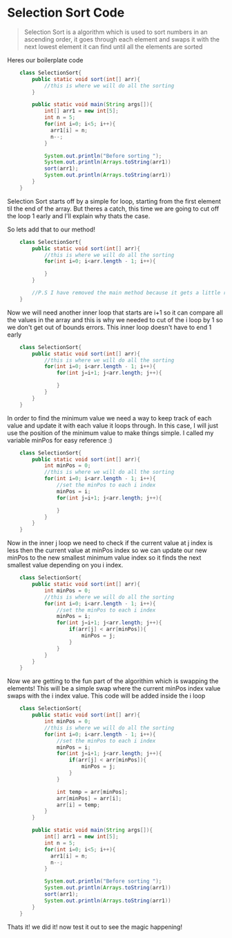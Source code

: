 # Selection Sort Code

> Selection Sort is a algorithm which is used to sort numbers in an ascending order, it goes through each element and swaps it with the next lowest element it can find until all the elements are sorted

Heres our boilerplate code

```java:SelectionSort.java
    class SelectionSort{
        public static void sort(int[] arr){
            //this is where we will do all the sorting
        }

        public static void main(String args[]){
            int[] arr1 = new int[5];
            int n = 5;
            for(int i=0; i<5; i++){
              arr1[i] = n;
              n--;
            }

            System.out.println("Before sorting ");
            System.out.println(Arrays.toString(arr1))
            sort(arr1);
            System.out.println(Arrays.toString(arr1))
        }
    }
```

Selection Sort starts off by a simple for loop, starting from the first element til the end of the array. But theres a catch, this time we are going to cut off the loop 1 early and I'll explain why thats the case.

So lets add that to our method!

```java:SelectionSort.java
    class SelectionSort{
        public static void sort(int[] arr){
            //this is where we will do all the sorting
            for(int i=0; i<arr.length - 1; i++){

            }
        }

        //P.S I have removed the main method because it gets a little repetitive but its there at the end when we finish the code :)
    }
```

Now we will need another inner loop that starts are i+1 so it can compare all the values in the array and this is why we needed to cut of the i loop by 1 so we don't get out of bounds errors. This inner loop doesn't have to end 1 early

```java:SelectionSort.java
    class SelectionSort{
        public static void sort(int[] arr){
            //this is where we will do all the sorting
            for(int i=0; i<arr.length - 1; i++){
                for(int j=i+1; j<arr.length; j++){

                }
            }
        }
    }
```

In order to find the minimum value we need a way to keep track of each value and update it with each value it loops through. In this case, I will just use the position of the minimum value to make things simple. I called my variable minPos for easy reference :)

```java:SelectionSort.java
    class SelectionSort{
        public static void sort(int[] arr){
            int minPos = 0;
            //this is where we will do all the sorting
            for(int i=0; i<arr.length - 1; i++){
                //set the minPos to each i index
                minPos = i;
                for(int j=i+1; j<arr.length; j++){

                }
            }
        }
    }
```

Now in the inner j loop we need to check if the current value at j index is less then the current value at minPos index so we can update our new minPos to the new smallest minimum value index so it finds the next smallest value depending on you i index.

```java:SelectionSort.java
    class SelectionSort{
        public static void sort(int[] arr){
            int minPos = 0;
            //this is where we will do all the sorting
            for(int i=0; i<arr.length - 1; i++){
                //set the minPos to each i index
                minPos = i;
                for(int j=i+1; j<arr.length; j++){
                    if(arr[j] < arr[minPos]){
                        minPos = j;
                    }
                }
            }
        }
    }
```

Now we are getting to the fun part of the algorithim which is swapping the elements! This will be a simple swap where the current minPos index value swaps with the i index value. This code will be added inside the i loop

```java:SelectionSort.java
    class SelectionSort{
        public static void sort(int[] arr){
            int minPos = 0;
            //this is where we will do all the sorting
            for(int i=0; i<arr.length - 1; i++){
                //set the minPos to each i index
                minPos = i;
                for(int j=i+1; j<arr.length; j++){
                    if(arr[j] < arr[minPos]){
                        minPos = j;
                    }
                }

                int temp = arr[minPos];
                arr[minPos] = arr[i];
                arr[i] = temp;
            }
        }

        public static void main(String args[]){
            int[] arr1 = new int[5];
            int n = 5;
            for(int i=0; i<5; i++){
              arr1[i] = n;
              n--;
            }

            System.out.println("Before sorting ");
            System.out.println(Arrays.toString(arr1))
            sort(arr1);
            System.out.println(Arrays.toString(arr1))
        }
    }
```

Thats it! we did it! now test it out to see the magic happening!
